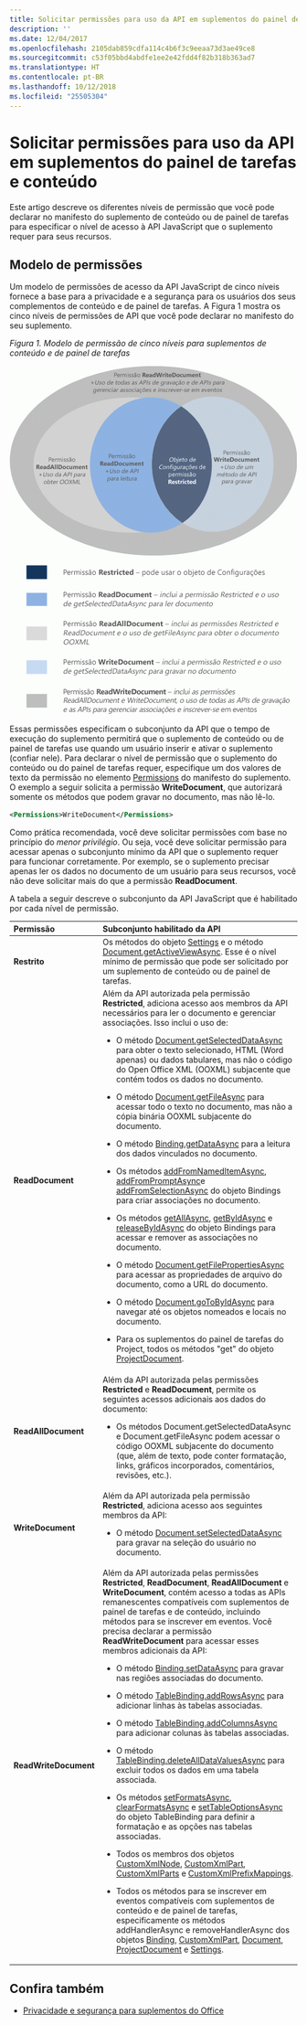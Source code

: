 ```yaml
---
title: Solicitar permissões para uso da API em suplementos do painel de tarefas e conteúdo
description: ''
ms.date: 12/04/2017
ms.openlocfilehash: 2105dab859cdfa114c4b6f3c9eeaa73d3ae49ce8
ms.sourcegitcommit: c53f05bbd4abdfe1ee2e42fdd4f82b318b363ad7
ms.translationtype: HT
ms.contentlocale: pt-BR
ms.lasthandoff: 10/12/2018
ms.locfileid: "25505304"
---
```

# <a name="requesting-permissions-for-api-use-in-content-and-task-pane-add-ins"></a>Solicitar permissões para uso da API em suplementos do painel de tarefas e conteúdo

Este artigo descreve os diferentes níveis de permissão que você pode declarar no manifesto do suplemento de conteúdo ou de painel de tarefas para especificar o nível de acesso à API JavaScript que o suplemento requer para seus recursos. 




## <a name="permissions-model"></a>Modelo de permissões


Um modelo de permissões de acesso da API JavaScript de cinco níveis fornece a base para a privacidade e a segurança para os usuários dos seus complementos de conteúdo e de painel de tarefas. A Figura 1 mostra os cinco níveis de permissões de API que você pode declarar no manifesto do seu suplemento.


*Figura 1. Modelo de permissão de cinco níveis para suplementos de conteúdo e de painel de  tarefas*

![Níveis de permissões para aplicativos do painel de tarefas](../images/office15-app-sdk-task-pane-app-permission.png)



Essas permissões especificam o subconjunto da API que o tempo de execução do suplemento permitirá que o suplemento de conteúdo ou de painel de tarefas use quando um usuário inserir e ativar o suplemento (confiar nele). Para declarar o nível de permissão que o suplemento do conteúdo ou do painel de tarefas requer, especifique um dos valores de texto da permissão no elemento [Permissions](https://docs.microsoft.com/office/dev/add-ins/reference/manifest/permissions?view=office-js) do manifesto do suplemento. O exemplo a seguir solicita a permissão  **WriteDocument**, que autorizará somente os métodos que podem gravar no documento, mas não lê-lo.




```XML
<Permissions>WriteDocument</Permissions>
```

Como prática recomendada, você deve solicitar permissões com base no princípio do _menor privilégio_. Ou seja, você deve solicitar permissão para acessar apenas o subconjunto mínimo da API que o suplemento requer para funcionar corretamente. Por exemplo, se o suplemento precisar apenas ler os dados no documento de um usuário para seus recursos, você não deve solicitar mais do que a permissão **ReadDocument**.

A tabela a seguir descreve o subconjunto da API JavaScript que é habilitado por cada nível de permissão.



|**Permissão**|**Subconjunto habilitado da API**|
|:-----|:-----|
|**Restrito**|Os métodos do objeto [Settings](https://docs.microsoft.com/javascript/api/office/office.settings?view=office-js) e o método [Document.getActiveViewAsync](https://docs.microsoft.com/javascript/api/office/office.document?view=office-js#getactiveviewasync-options--callback-). Esse é o nível mínimo de permissão que pode ser solicitado por um suplemento de conteúdo ou de painel de tarefas.|
|**ReadDocument**|Além da API autorizada pela permissão **Restricted**, adiciona acesso aos membros da API necessários para ler o documento e gerenciar associações. Isso inclui o uso de:<br/><ul><li>O método <a href="https://docs.microsoft.com/javascript/api/office/office.document?view=office-js#getselecteddataasync-coerciontype--options--callback-" target="_blank">Document.getSelectedDataAsync</a> para obter o texto selecionado, HTML (Word apenas) ou dados tabulares, mas não o código do Open Office XML (OOXML) subjacente que contém todos os dados no documento.</p></li><li><p>O método <a href="https://docs.microsoft.com/javascript/api/office/office.document?view=office-js#getfileasync-filetype--options--callback-" target="_blank">Document.getFileAsync</a> para acessar todo o texto no documento, mas não a cópia binária OOXML subjacente do documento.</p></li><li><p>O método <a href="https://docs.microsoft.com/javascript/api/office/office.binding?view=office-js#getdataasync-options--callback-" target="_blank">Binding.getDataAsync</a> para a leitura dos dados vinculados no documento.</p></li><li><p>Os métodos <a href="https://docs.microsoft.com/javascript/api/office/office.bindings?view=office-js#addfromnameditemasync-itemname--bindingtype--options--callback-" target="_blank">addFromNamedItemAsync</a>, <a href="https://docs.microsoft.com/javascript/api/office/office.bindings?view=office-js#addfrompromptasync-bindingtype--options--callback-" target="_blank">addFromPromptAsync</a>e <a href="https://docs.microsoft.com/javascript/api/office/office.bindings?view=office-js#addfromselectionasync-bindingtype--options--callback-" target="_blank">addFromSelectionAsync</a> do objeto <span class="keyword">Bindings</span> para criar associações no documento.</p></li><li><p>Os métodos <a href="https://docs.microsoft.com/javascript/api/office/office.bindings?view=office-js#getallasync-options--callback-" target="_blank">getAllAsync</a>, <a href="https://docs.microsoft.com/javascript/api/office/office.bindings?view=office-js#getbyidasync-id--options--callback-" target="_blank">getByIdAsync</a> e <a href="https://docs.microsoft.com/javascript/api/office/office.bindings?view=office-js#releasebyidasync-id--options--callback-" target="_blank">releaseByIdAsync</a> do objeto <span class="keyword">Bindings</span> para acessar e remover as associações no documento.</p></li><li><p>O método <a href="https://docs.microsoft.com/javascript/api/office/office.document?view=office-js#getfilepropertiesasync-options--callback-" target="_blank">Document.getFilePropertiesAsync</a> para acessar as propriedades de arquivo do documento, como a URL do documento.</p></li><li><p>O método <a href="https://docs.microsoft.com/javascript/api/office/office.document?view=office-js#gotobyidasync-id--gototype--options--callback-" target="_blank">Document.goToByIdAsync</a> para navegar até os objetos nomeados e locais no documento.</p></li><li><p>Para os suplementos do painel de tarefas do Project, todos os métodos "get" do objeto <a href="https://docs.microsoft.com/javascript/api/office/office.document?view=office-js" target="_blank">ProjectDocument</a>. </p></li></ul>|
|**ReadAllDocument**|Além da API autorizada pelas permissões **Restricted** e **ReadDocument**, permite os seguintes acessos adicionais aos dados do documento:<br/><ul><li><p>Os métodos <span class="keyword">Document.getSelectedDataAsync</span> e <span class="keyword">Document.getFileAsync</span> podem acessar o código OOXML subjacente do documento (que, além de texto, pode conter formatação, links, gráficos incorporados, comentários, revisões, etc.).</p></li></ul>|
|**WriteDocument**|Além da API autorizada pela permissão **Restricted**, adiciona acesso aos seguintes membros da API:<br/><ul><li><p>O método <a href="https://docs.microsoft.com/javascript/api/office/office.document?view=office-js#setselecteddataasync-data--options--callback-" target="_blank">Document.setSelectedDataAsync</a> para gravar na seleção do usuário no documento.</p></li></ul>|
|**ReadWriteDocument**|Além da API autorizada pelas permissões **Restricted**, **ReadDocument**, **ReadAllDocument** e **WriteDocument**, contém acesso a todas as APIs remanescentes compatíveis com suplementos de painel de tarefas e de conteúdo, incluindo métodos para se inscrever em eventos. Você precisa declarar a permissão **ReadWriteDocument** para acessar esses membros adicionais da API:<br/><ul><li><p>O método <a href="https://docs.microsoft.com/javascript/api/office/office.binding?view=office-js#setdataasync-data--options--callback-" target="_blank">Binding.setDataAsync</a> para gravar nas regiões associadas do documento.</p></li><li><p>O método <a href="https://docs.microsoft.com/javascript/api/office/office.tablebinding?view=office-js#addrowsasync-rows--options--callback-" target="_blank">TableBinding.addRowsAsync</a> para adicionar linhas às tabelas associadas.</p></li><li><p>O método <a href="https://docs.microsoft.com/javascript/api/office/office.tablebinding?view=office-js#addcolumnsasync-tabledata--options--callback-" target="_blank">TableBinding.addColumnsAsync</a> para adicionar colunas às tabelas associadas.</p></li><li><p>O método <a href="https://docs.microsoft.com/javascript/api/office/office.tablebinding?view=office-js#deletealldatavaluesasync-options--callback-" target="_blank">TableBinding.deleteAllDataValuesAsync</a> para excluir todos os dados em uma tabela associada.</p></li><li><p>Os métodos <a href="https://docs.microsoft.com/javascript/api/office/office.tablebinding?view=office-js#setformatsasync-cellformat--options--callback-" target="_blank">setFormatsAsync</a>, <a href="https://docs.microsoft.com/javascript/api/office/office.tablebinding?view=office-js#clearformatsasync-options--callback-" target="_blank">clearFormatsAsync</a> e <a href="https://docs.microsoft.com/javascript/api/office/office.tablebinding?view=office-js#settableoptionsasync-tableoptions--options--callback-" target="_blank">setTableOptionsAsync</a> do objeto <span class="keyword">TableBinding</span> para definir a formatação e as opções nas tabelas associadas.</p></li><li><p>Todos os membros dos objetos <a href="https://docs.microsoft.com/javascript/api/office/office.customxmlnode?view=office-js" target="_blank">CustomXmlNode</a>, <a href="https://docs.microsoft.com/javascript/api/office/office.customxmlpart?view=office-js" target="_blank">CustomXmlPart</a>, <a href="https://docs.microsoft.com/javascript/api/office/office.customxmlparts?view=office-js" target="_blank">CustomXmlParts</a> e <a href="https://docs.microsoft.com/javascript/api/office/office.customxmlprefixmappings?view=office-js" target="_blank">CustomXmlPrefixMappings</a>.</p></li><li><p>Todos os métodos para se inscrever em eventos compatíveis com suplementos de conteúdo e de painel de tarefas, especificamente os métodos <span class="keyword">addHandlerAsync</span> e <span class="keyword">removeHandlerAsync</span> dos objetos <a href="https://docs.microsoft.com/javascript/api/office/office.binding?view=office-js" target="_blank">Binding</a>, <a href="https://docs.microsoft.com/javascript/api/office/office.customxmlpart?view=office-js" target="_blank">CustomXmlPart</a>, <a href="https://docs.microsoft.com/javascript/api/office/office.document?view=office-js" target="_blank">Document</a>, <a href="https://docs.microsoft.com/javascript/api/office/office.document?view=office-js" target="_blank">ProjectDocument</a> e <a href="https://docs.microsoft.com/javascript/api/office/office.document?view=office-js#settings" target="_blank">Settings</a>.</p></li></ul>|

## <a name="see-also"></a>Confira também

- [Privacidade e segurança para suplementos do Office](../concepts/privacy-and-security.md)
    


